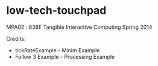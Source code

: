 low-tech-touchpad
=================

MPA02 : 838F Tangible Interactive Computing Spring 2014

Credits:
* tickRateExample  - Minim Example
* Follow 3 Example - Processing Example